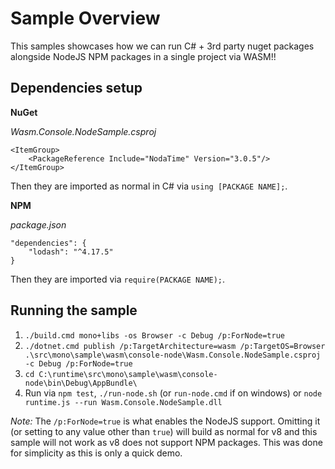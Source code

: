 # Sample Overview

This samples showcases how we can run C# + 3rd party nuget packages alongside NodeJS NPM packages in a single project via WASM!!

## Dependencies setup

**NuGet**

*Wasm.Console.NodeSample.csproj*
```
<ItemGroup>
    <PackageReference Include="NodaTime" Version="3.0.5"/>
</ItemGroup>
```
Then they are imported as normal in C# via `using [PACKAGE NAME];`.


**NPM**

*package.json*
```
"dependencies": {
    "lodash": "^4.17.5"
}
```
Then they are imported via `require(PACKAGE NAME);`.

## Running the sample
1. `./build.cmd mono+libs -os Browser -c Debug /p:ForNode=true`
2. `./dotnet.cmd publish /p:TargetArchitecture=wasm /p:TargetOS=Browser .\src\mono\sample\wasm\console-node\Wasm.Console.NodeSample.csproj -c Debug /p:ForNode=true`
3. `cd C:\runtime\src\mono\sample\wasm\console-node\bin\Debug\AppBundle\`
4. Run via `npm test`, `./run-node.sh` (or `run-node.cmd` if on windows) or `node runtime.js --run Wasm.Console.NodeSample.dll`

*Note:* The `/p:ForNode=true` is what enables the NodeJS support. Omitting it (or setting to any value other than `true`) will build as normal for v8 and this sample will not work as v8 does not support NPM packages. This was done for simplicity as this is only a quick demo.